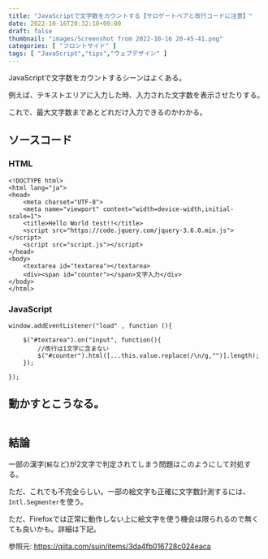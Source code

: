 ```yaml
---
title: "JavaScriptで文字数をカウントする【サロゲートペアと改行コードに注意】"
date: 2022-10-16T20:32:18+09:00
draft: false
thumbnail: "images/Screenshot from 2022-10-16 20-45-41.png"
categories: [ "フロントサイド" ]
tags: [ "JavaScript","tips","ウェブデザイン" ]
---
```


JavaScriptで文字数をカウントするシーンはよくある。

例えば、テキストエリアに入力した時、入力された文字数を表示させたりする。

これで、最大文字数まであとどれだけ入力できるのかわかる。


## ソースコード

### HTML

    <!DOCTYPE html>
    <html lang="ja">
    <head>
        <meta charset="UTF-8">
        <meta name="viewport" content="width=device-width,initial-scale=1">
        <title>Hello World test!!</title>
        <script src="https://code.jquery.com/jquery-3.6.0.min.js"></script>
        <script src="script.js"></script>
    </head>
    <body>
        <textarea id="textarea"></textarea>
        <div><span id="counter"></span>文字入力</div>
    </body>
    </html>
    
### JavaScript

    window.addEventListener("load" , function (){
    
        $("#textarea").on("input", function(){
            //改行は1文字に含まない
            $("#counter").html([...this.value.replace(/\n/g,"")].length);
        });
    
    });
    
    
## 動かすとこうなる。

<div class="img-center"><img src="/images/Screenshot from 2022-10-16 20-45-41.png" alt=""></div>

## 結論

一部の漢字(`𩸽`など)が2文字で判定されてしまう問題はこのようにして対処する。

ただ、これでも不完全らしい。一部の絵文字も正確に文字数計測するには、`Intl.Segmenter`を使う。

ただ、Firefoxでは正常に動作しない上に絵文字を使う機会は限られるので無くても良いかも。詳細は下記。

参照元: https://qiita.com/suin/items/3da4fb016728c024eaca

